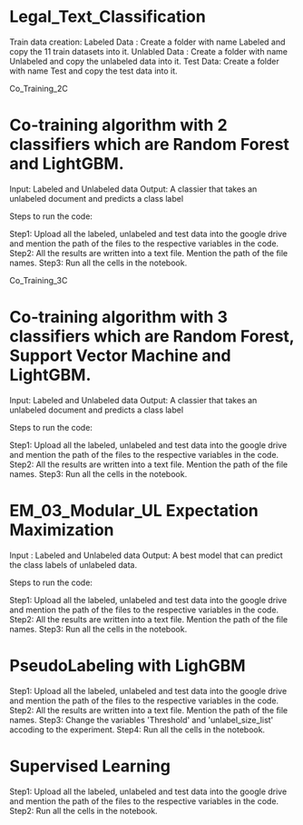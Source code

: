 # Legal_Text_Classification

Train data creation:
Labeled Data : Create a folder with name Labeled and copy the 11 train datasets into it.
Unlabled Data : Create a folder with name Unlabeled and copy the unlabeled data into it.
Test Data: Create a folder with name Test and copy the test data into it.


Co_Training_2C

# Co-training algorithm with 2 classifiers which are Random Forest and LightGBM.

Input: Labeled and Unlabeled data
Output: A classier that takes an unlabeled document and predicts a class label

Steps to run the code:

Step1: Upload all the labeled, unlabeled and test data into the google drive and mention the path of the files to the respective variables in the code.
Step2: All the results are written into a text file. Mention the path of the file names.
Step3: Run all the cells in the notebook.

Co_Training_3C

# Co-training algorithm with 3 classifiers which are Random Forest, Support Vector Machine and LightGBM.

Input: Labeled and Unlabeled data
Output: A classier that takes an unlabeled document and predicts a class label

Steps to run the code:

  Step1: Upload all the labeled, unlabeled and test data into the google drive and mention the path of the files to the respective variables in the code.
  Step2: All the results are written into a text file. Mention the path of the file names.
  Step3: Run all the cells in the notebook.

# EM_03_Modular_UL Expectation Maximization

Input : Labeled and Unlabeled data
Output: A best model that can predict the class labels of unlabeled data.

Steps to run the code:

Step1: Upload all the labeled, unlabeled and test data into the google drive and mention the path of the files to the respective variables in the code.
Step2: All the results are written into a text file. Mention the path of the file names.
Step3: Run all the cells in the notebook.

# PseudoLabeling with LighGBM

Step1: Upload all the labeled, unlabeled and test data into the google drive and mention the path of the files to the respective variables in the code.
Step2: All the results are written into a text file. Mention the path of the file names.
Step3: Change the variables 'Threshold' and 'unlabel_size_list' accoding to the experiment.
Step4: Run all the cells in the notebook.

# Supervised Learning

Step1: Upload all the labeled, unlabeled and test data into the google drive and mention the path of the files to the respective variables in the code.
Step2: Run all the cells in the notebook.


